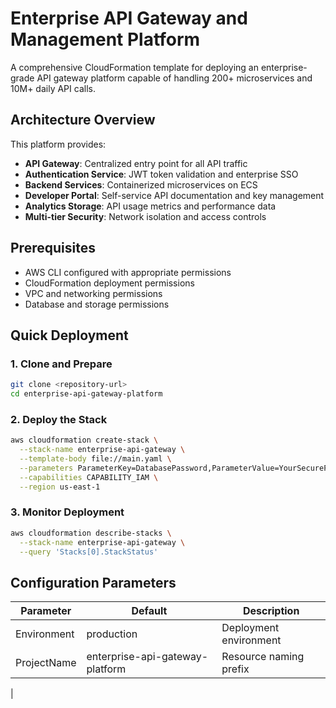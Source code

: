 # Enterprise API Gateway and Management Platform

A comprehensive CloudFormation template for deploying an enterprise-grade API gateway platform capable of handling 200+ microservices and 10M+ daily API calls.

## Architecture Overview

This platform provides:
- **API Gateway**: Centralized entry point for all API traffic
- **Authentication Service**: JWT token validation and enterprise SSO
- **Backend Services**: Containerized microservices on ECS
- **Developer Portal**: Self-service API documentation and key management
- **Analytics Storage**: API usage metrics and performance data
- **Multi-tier Security**: Network isolation and access controls

## Prerequisites

- AWS CLI configured with appropriate permissions
- CloudFormation deployment permissions
- VPC and networking permissions
- Database and storage permissions

## Quick Deployment

### 1. Clone and Prepare
```bash
git clone <repository-url>
cd enterprise-api-gateway-platform
```

### 2. Deploy the Stack
```bash
aws cloudformation create-stack \
  --stack-name enterprise-api-gateway \
  --template-body file://main.yaml \
  --parameters ParameterKey=DatabasePassword,ParameterValue=YourSecurePassword123! \
  --capabilities CAPABILITY_IAM \
  --region us-east-1
```

### 3. Monitor Deployment
```bash
aws cloudformation describe-stacks \
  --stack-name enterprise-api-gateway \
  --query 'Stacks[0].StackStatus'
```

## Configuration Parameters

| Parameter | Default | Description |
|-----------|---------|-------------|
| Environment | production | Deployment environment |
| ProjectName | enterprise-api-gateway-platform | Resource naming prefix |
|